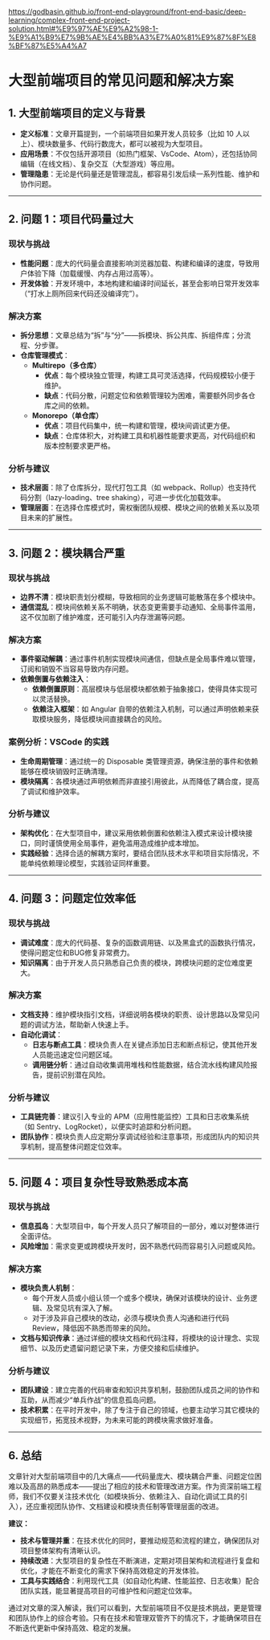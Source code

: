 https://godbasin.github.io/front-end-playground/front-end-basic/deep-learning/complex-front-end-project-solution.html#%E9%97%AE%E9%A2%98-1-%E9%A1%B9%E7%9B%AE%E4%BB%A3%E7%A0%81%E9%87%8F%E8%BF%87%E5%A4%A7

# 大型前端项目的常见问题和解决方案

## 1. 大型前端项目的定义与背景

- **定义标准**：文章开篇提到，一个前端项目如果开发人员较多（比如 10 人以上）、模块数量多、代码行数庞大，都可以被视为大型项目。
- **应用场景**：不仅包括开源项目（如热门框架、VsCode、Atom），还包括协同编辑（在线文档）、复杂交互（大型游戏）等应用。
- **管理隐患**：无论是代码量还是管理混乱，都容易引发后续一系列性能、维护和协作问题。

---

## 2. 问题 1：项目代码量过大

### 现状与挑战

- **性能问题**：庞大的代码量会直接影响浏览器加载、构建和编译的速度，导致用户体验下降（加载缓慢、内存占用过高等）。
- **开发体验**：开发环境中，本地构建和编译时间延长，甚至会影响日常开发效率（“打水上厕所回来代码还没编译完”）。

### 解决方案

- **拆分思想**：文章总结为“拆”与“分”——拆模块、拆公共库、拆组件库；分流程、分步骤。
- **仓库管理模式**：
  - **Multirepo（多仓库）**
    - **优点**：每个模块独立管理，构建工具可灵活选择，代码规模较小便于维护。
    - **缺点**：代码分散，问题定位和依赖管理较为困难，需要额外同步各仓库之间的依赖。
  - **Monorepo（单仓库）**
    - **优点**：项目代码集中，统一构建和管理，模块间调试更方便。
    - **缺点**：仓库体积大，对构建工具和机器性能要求更高，对代码组织和版本控制要求更严格。

### 分析与建议

- **技术层面**：除了仓库拆分，现代打包工具（如 webpack、Rollup）也支持代码分割（lazy-loading、tree shaking），可进一步优化加载效率。
- **管理层面**：在选择仓库模式时，需权衡团队规模、模块之间的依赖关系以及项目未来的扩展性。

---

## 3. 问题 2：模块耦合严重

### 现状与挑战

- **边界不清**：模块职责划分模糊，导致相同的业务逻辑可能散落在多个模块中。
- **通信混乱**：模块间依赖关系不明确，状态变更需要手动通知、全局事件滥用，这不仅加剧了维护难度，还可能引入内存泄漏等问题。

### 解决方案

- **事件驱动解耦**：通过事件机制实现模块间通信，但缺点是全局事件难以管理，订阅和销毁不当容易导致内存问题。
- **依赖倒置与依赖注入**：
  - **依赖倒置原则**：高层模块与低层模块都依赖于抽象接口，使得具体实现可以灵活替换。
  - **依赖注入框架**：如 Angular 自带的依赖注入机制，可以通过声明依赖来获取模块服务，降低模块间直接耦合的风险。

### 案例分析：VSCode 的实践

- **生命周期管理**：通过统一的 Disposable 类管理资源，确保注册的事件和依赖能够在模块销毁时正确清理。
- **模块隔离**：各模块通过声明依赖而非直接引用彼此，从而降低了耦合度，提高了调试和维护效率。

### 分析与建议

- **架构优化**：在大型项目中，建议采用依赖倒置和依赖注入模式来设计模块接口，同时谨慎使用全局事件，避免滥用造成维护成本增加。
- **实践经验**：选择合适的解耦方案时，要结合团队技术水平和项目实际情况，不能单纯依赖理论模型，实践验证同样重要。

---

## 4. 问题 3：问题定位效率低

### 现状与挑战

- **调试难度**：庞大的代码基、复杂的函数调用链、以及黑盒式的函数执行情况，使得问题定位和BUG修复非常费力。
- **知识隔离**：由于开发人员只熟悉自己负责的模块，跨模块问题的定位难度更大。

### 解决方案

- **文档支持**：维护模块指引文档，详细说明各模块的职责、设计思路以及常见问题的调试方法，帮助新人快速上手。
- **自动化调试**：
  - **日志与断点工具**：模块负责人在关键点添加日志和断点标记，使其他开发人员能迅速定位问题区域。
  - **调用链分析**：通过自动收集调用堆栈和性能数据，结合流水线构建风险报告，提前识别潜在风险。

### 分析与建议

- **工具链完善**：建议引入专业的 APM（应用性能监控）工具和日志收集系统（如 Sentry、LogRocket），以便实时追踪和分析问题。
- **团队协作**：模块负责人应定期分享调试经验和注意事项，形成团队内的知识共享机制，提高整体问题定位效率。

---

## 5. 问题 4：项目复杂性导致熟悉成本高

### 现状与挑战

- **信息孤岛**：大型项目中，每个开发人员只了解项目的一部分，难以对整体进行全面评估。
- **风险增加**：需求变更或跨模块开发时，因不熟悉代码而容易引入问题或风险。

### 解决方案

- **模块负责人机制**：
  - 每个开发人员或小组认领一个或多个模块，确保对该模块的设计、业务逻辑、及常见坑有深入了解。
  - 对于涉及非自己模块的改动，必须与模块负责人沟通和进行代码 Review，降低因不熟悉而带来的风险。
- **文档与知识传承**：通过详细的模块文档和代码注释，将模块的设计理念、实现细节、以及历史遗留问题记录下来，方便交接和后续维护。

### 分析与建议

- **团队建设**：建立完善的代码审查和知识共享机制，鼓励团队成员之间的协作和互助，从而减少“单兵作战”的信息孤岛问题。
- **技术积累**：在平时开发中，除了专注于自己的领域，也要主动学习其它模块的实现细节，拓宽技术视野，为未来可能的跨模块需求做好准备。

---

## 6. 总结

文章针对大型前端项目中的几大痛点——代码量庞大、模块耦合严重、问题定位困难以及高昂的熟悉成本——提出了相应的技术和管理改进方案。作为资深前端工程师，我们不仅要关注技术优化（如模块拆分、依赖注入、自动化调试工具的引入），还应重视团队协作、文档建设和模块责任制等管理层面的改进。

**建议：**

- **技术与管理并重**：在技术优化的同时，要推动规范和流程的建立，确保团队对项目整体架构有清晰认识。
- **持续改进**：大型项目的复杂性在不断演进，定期对项目架构和流程进行复盘和优化，才能在不断变化的需求下保持高效稳定的开发体验。
- **工具与实践结合**：利用现代工具（如自动化构建、性能监控、日志收集）配合团队实践，能显著提高项目的可维护性和问题定位效率。

通过对文章的深入解读，我们可以看到，大型前端项目不仅是技术挑战，更是管理和团队协作上的综合考验。只有在技术和管理双管齐下的情况下，才能确保项目在不断迭代更新中保持高效、稳定的发展。
